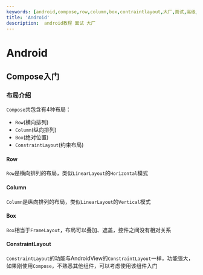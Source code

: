 ```yaml
---
keywords: [android,compose,row,column,box,contraintlayout,大厂,面试,高级,中级]
title: 'Android'
description:  android教程 面试 大厂
---
```

# Android
## Compose入门
### 布局介绍
`Compose`共包含有4种布局：
- `Row`(横向排列)
- `Column`(纵向排列)
- `Box`(绝对位置)
- `ConstraintLayout`(约束布局)
#### Row
`Row`是横向排列的布局，类似`LinearLayout`的`Horizontal`模式
#### Column
`Column`是纵向排列的布局，类似`LinearLayout`的`Vertical`模式
#### Box
`Box`相当于`FrameLayout`，布局可以叠加、遮盖，控件之间没有相对关系
#### ConstraintLayout
`ConstraintLayout`的功能与AndroidView的`ConstraintLayout`一样，功能强大，如果刚使用`Compose`，不熟悉其他组件，可以考虑使用该组件入门


